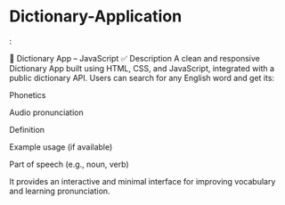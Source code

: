 # Dictionary-Application
:

📖 Dictionary App – JavaScript
✅ Description
A clean and responsive Dictionary App built using HTML, CSS, and JavaScript, integrated with a public dictionary API. Users can search for any English word and get its:

Phonetics

Audio pronunciation

Definition

Example usage (if available)

Part of speech (e.g., noun, verb)

It provides an interactive and minimal interface for improving vocabulary and learning pronunciation.

